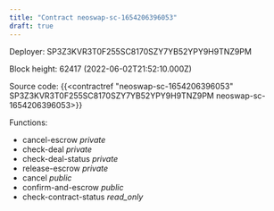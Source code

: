 ```yaml
---
title: "Contract neoswap-sc-1654206396053"
draft: true
---
```

Deployer: SP3Z3KVR3T0F255SC8170SZY7YB52YPY9H9TNZ9PM


 



Block height: 62417 (2022-06-02T21:52:10.000Z)

Source code: {{<contractref "neoswap-sc-1654206396053" SP3Z3KVR3T0F255SC8170SZY7YB52YPY9H9TNZ9PM neoswap-sc-1654206396053>}}

Functions:

* cancel-escrow _private_
* check-deal _private_
* check-deal-status _private_
* release-escrow _private_
* cancel _public_
* confirm-and-escrow _public_
* check-contract-status _read_only_

